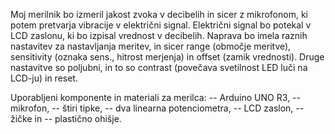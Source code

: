 Moj merilnik bo izmeril jakost zvoka v decibelih in sicer z mikrofonom, ki potem pretvarja vibracije v električni signal. Električni signal bo potekal v LCD zaslonu, ki bo izpisal vrednost v decibelih.
Naprava bo imela raznih nastavitev za nastavljanja meritev, in sicer range (območje meritve), sensitivity (oznaka sens., hitrost merjenja) in offset (zamik vrednosti). Druge nastavitve so poljubni, in to so contrast (povečava svetilnost LED luči na LCD-ju) in reset.

Uporabljeni komponente in materiali za merilca:
-- Arduino UNO R3,
-- mikrofon,
-- štiri tipke,
-- dva linearna potenciometra,
-- LCD zaslon,
-- žičke in
-- plastično ohišje.

